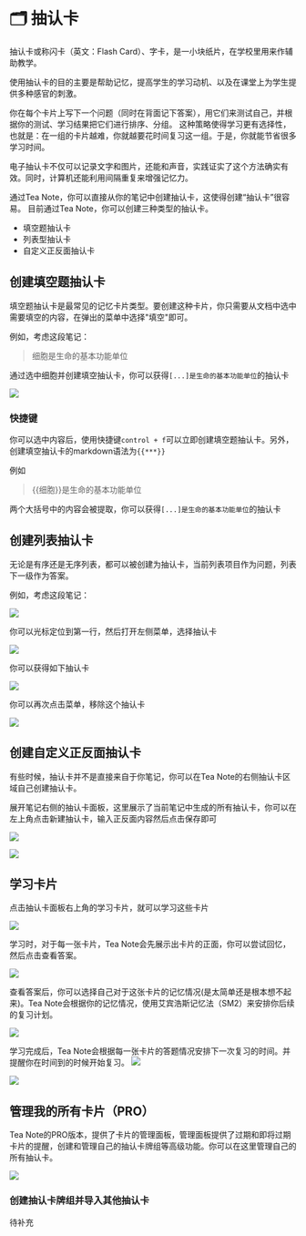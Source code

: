 # 🗂 抽认卡

抽认卡或称闪卡（英文：Flash Card）、字卡，是一小块纸片，在学校里用来作辅助教学。

使用抽认卡的目的主要是帮助记忆，提高学生的学习动机、以及在课堂上为学生提供多种感官的刺激。

你在每个卡片上写下一个问题（同时在背面记下答案），用它们来测试自己，并根据你的测试、学习结果把它们进行排序、分组。 这种策略使得学习更有选择性，也就是：在一组的卡片越难，你就越要花时间复习这一组。于是，你就能节省很多学习时间。

电子抽认卡不仅可以记录文字和图片，还能和声音，实践证实了这个方法确实有效。同时，计算机还能利用间隔重复来增强记忆力。

通过Tea Note，你可以直接从你的笔记中创建抽认卡，这使得创建“抽认卡”很容易。 目前通过Tea Note，你可以创建三种类型的抽认卡。

- 填空题抽认卡
- 列表型抽认卡
- 自定义正反面抽认卡

## 创建填空题抽认卡
填空题抽认卡是最常见的记忆卡片类型。要创建这种卡片，你只需要从文档中选中需要填空的内容，在弹出的菜单中选择"填空"即可。

例如，考虑这段笔记：

> 细胞是生命的基本功能单位

通过选中细胞并创建填空抽认卡，你可以获得`[...]是生命的基本功能单位`的抽认卡

![](https://teadoku-assets.oss-cn-shanghai.aliyuncs.com/flashcard/2021-08-26%2020.51.41.gif)

### 快捷键
你可以选中内容后，使用快捷键`control + f`可以立即创建填空题抽认卡。另外，创建填空抽认卡的markdown语法为`{{***}}`

例如

> {{细胞}}是生命的基本功能单位

两个大括号中的内容会被提取，你可以获得`[...]是生命的基本功能单位`的抽认卡

## 创建列表抽认卡
无论是有序还是无序列表，都可以被创建为抽认卡，当前列表项目作为问题，列表下一级作为答案。

例如，考虑这段笔记：

![](https://teadoku-assets.oss-cn-shanghai.aliyuncs.com/flashcard/iShot2021-08-26%2021.00.59.png)

你可以光标定位到第一行，然后打开左侧菜单，选择抽认卡

![](https://teadoku-assets.oss-cn-shanghai.aliyuncs.com/flashcard/iShot2021-08-26%2021.02.04.png)

你可以获得如下抽认卡

![](https://teadoku-assets.oss-cn-shanghai.aliyuncs.com/flashcard/iShot2021-08-26%2021.07.49.png)

你可以再次点击菜单，移除这个抽认卡

![](https://teadoku-assets.oss-cn-shanghai.aliyuncs.com/flashcard/iShot2021-08-26%2021.05.40.png)

## 创建自定义正反面抽认卡

有些时候，抽认卡并不是直接来自于你笔记，你可以在Tea Note的右侧抽认卡区域自己创建抽认卡。

展开笔记右侧的抽认卡面板，这里展示了当前笔记中生成的所有抽认卡，你可以在左上角点击新建抽认卡，输入正反面内容然后点击保存即可

![](https://teadoku-assets.oss-cn-shanghai.aliyuncs.com/flashcard/iShot2021-08-26%2021.12.28.png)

![](https://teadoku-assets.oss-cn-shanghai.aliyuncs.com/flashcard/iShot2021-08-26%2021.15.09.png)

## 学习卡片
点击抽认卡面板右上角的学习卡片，就可以学习这些卡片

![](https://teadoku-assets.oss-cn-shanghai.aliyuncs.com/flashcard/iShot2021-08-26%2021.18.38.png)

学习时，对于每一张卡片，Tea Note会先展示出卡片的正面，你可以尝试回忆，然后点击查看答案。

![](https://teadoku-assets.oss-cn-shanghai.aliyuncs.com/flashcard/iShot2021-08-26%2021.20.52.png)

查看答案后，你可以选择自己对于这张卡片的记忆情况(是太简单还是根本想不起来)。Tea Note会根据你的记忆情况，使用艾宾浩斯记忆法（SM2）来安排你后续的复习计划。

![](https://teadoku-assets.oss-cn-shanghai.aliyuncs.com/flashcard/iShot2021-08-26%2021.21.38.png)

学习完成后，Tea Note会根据每一张卡片的答题情况安排下一次复习的时间。并提醒你在时间到的时候开始复习。
![](https://teadoku-assets.oss-cn-shanghai.aliyuncs.com/flashcard/iShot2021-08-26%2021.24.33.png)

![](https://teadoku-assets.oss-cn-shanghai.aliyuncs.com/flashcard/iShot2021-08-26%2021.25.50.png)

## 管理我的所有卡片（PRO）

Tea Note的PRO版本，提供了卡片的管理面板，管理面板提供了过期和即将过期卡片的提醒，创建和管理自己的抽认卡牌组等高级功能。你可以在这里管理自己的所有抽认卡。

![](https://teadoku-assets.oss-cn-shanghai.aliyuncs.com/flashcard/iShot2021-08-26%2021.29.19.png)

### 创建抽认卡牌组并导入其他抽认卡
待补充
